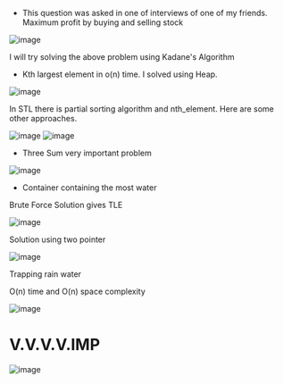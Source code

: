 - This question was asked in one of interviews of one of my friends. Maximum profit by buying and selling stock

![image](https://user-images.githubusercontent.com/64318469/182211233-9fd22a72-4a3b-425e-b0a0-d8a6bf7c87be.png)

I will try solving the above problem using Kadane's Algorithm
- Kth largest element in o(n) time. I solved using Heap.

![image](https://user-images.githubusercontent.com/64318469/182298551-333e66bb-8f10-4d2d-b3c9-b219715c6e93.png)

In STL there is partial sorting algorithm and nth_element. Here are some other approaches.

![image](https://user-images.githubusercontent.com/64318469/182298745-3ddb1d5e-42f0-42d4-8ad7-5bfa84079f22.png)
![image](https://user-images.githubusercontent.com/64318469/182298718-8a9b8e58-3689-406f-a77e-54768dfc37d6.png)

- Three Sum very important problem 

![image](https://user-images.githubusercontent.com/64318469/185027370-b421ba5d-e421-42b1-8c08-1d0d76689ea1.png)

- Container containing the most water

Brute Force Solution gives TLE

![image](https://user-images.githubusercontent.com/64318469/185029108-bed369df-8dc1-4628-ac3b-4933e7fdd424.png)

Solution using two pointer

![image](https://user-images.githubusercontent.com/64318469/185030881-d26866e8-3955-4e0b-9eca-f054cfc15a26.png)

Trapping rain water

O(n) time and O(n) space complexity

![image](https://user-images.githubusercontent.com/64318469/185037035-f28b7ea0-649d-492d-95cc-da98c2466bce.png)

# V.V.V.V.IMP

![image](https://user-images.githubusercontent.com/64318469/185043088-5bf02be2-e900-4540-8467-4ce6a554fda3.png)


